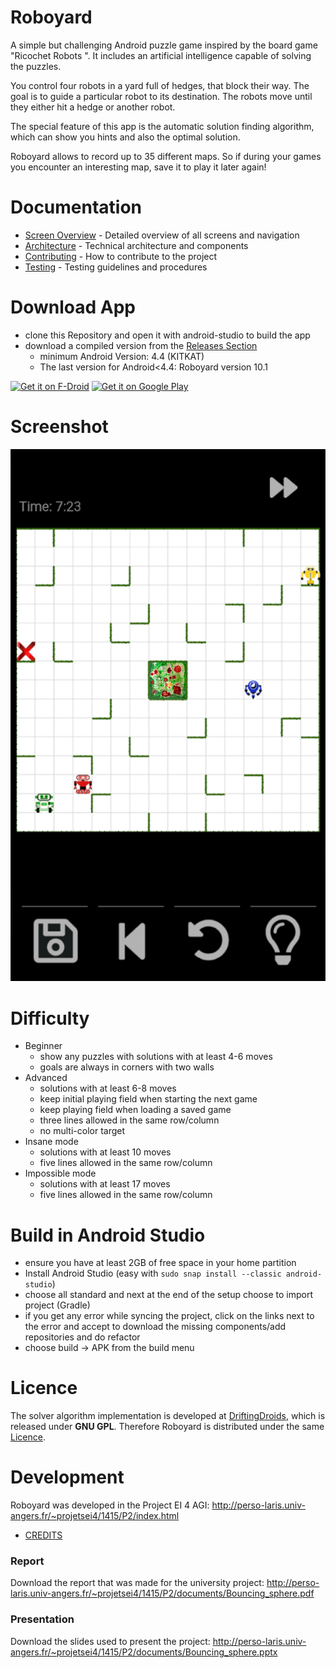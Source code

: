 Roboyard
==========

A simple but challenging Android puzzle game inspired by the board game "Ricochet Robots ". It includes an artificial intelligence capable of solving the puzzles.

You control four robots in a yard full of hedges, that block their way. The goal is to guide a particular robot to its destination. The robots move until they either hit a hedge or another robot.

The special feature of this app is the automatic solution finding algorithm, which can show you hints and also the optimal solution.

Roboyard allows to record up to 35 different maps. So if during your games you encounter an interesting map, save it to play it later again!

# Documentation

- [Screen Overview](docs/screens.md) - Detailed overview of all screens and navigation
- [Architecture](docs/ARCHITECTURE.md) - Technical architecture and components
- [Contributing](docs/CONTRIBUTING.md) - How to contribute to the project
- [Testing](docs/TESTING.md) - Testing guidelines and procedures

# Download App
- clone this Repository and open it with android-studio to build the app
- download a compiled version from the [Releases Section](https://github.com/Eastcoast-Laboratories/Roboyard/releases/latest)
  - minimum Android Version: 4.4 (KITKAT)
  - The last version for Android<4.4: Roboyard version 10.1

[<img src="https://fdroid.gitlab.io/artwork/badge/get-it-on.png"
     alt="Get it on F-Droid"
     height="80">](https://f-droid.org/packages/de.z11.roboyard/)
[<img src="https://play.google.com/intl/en_us/badges/images/generic/en-play-badge.png"
     alt="Get it on Google Play"
     height="80">](https://play.google.com/store/apps/details?id=de.z11.roboyard)

# Screenshot
![](download/Roboyard_screenshot.png)

# Difficulty
- Beginner
  - show any puzzles with solutions with at least 4-6 moves
  - goals are always in corners with two walls
- Advanced
  - solutions with at least 6-8 moves
  - keep initial playing field when starting the next game
  - keep playing field when loading a saved game
  - three lines allowed in the same row/column
  - no multi-color target
- Insane mode
  - solutions with at least 10 moves
  - five lines allowed in the same row/column
- Impossible mode
  - solutions with at least 17 moves
  - five lines allowed in the same row/column


# Build in Android Studio
- ensure you have at least 2GB of free space in your home partition
- Install Android Studio (easy with `sudo snap install --classic android-studio`)
- choose all standard and next at the end of the setup choose to import project (Gradle)
- if you get any error while syncing the project, click on the links next to the
  error and accept to download the missing components/add repositories and do refactor
- choose build → APK from the build menu

# Licence
The solver algorithm implementation is developed at [DriftingDroids](https://github.com/smack42/DriftingDroids), which is released under **GNU GPL**. Therefore Roboyard is distributed under the same [Licence](LICENCE).

# Development
Roboyard was developed in the Project EI 4 AGI: http://perso-laris.univ-angers.fr/~projetsei4/1415/P2/index.html
- [CREDITS](CREDITS.md)

### Report
Download the report that was made for the university project:
http://perso-laris.univ-angers.fr/~projetsei4/1415/P2/documents/Bouncing_sphere.pdf

### Presentation
Download the slides used to present the project:
http://perso-laris.univ-angers.fr/~projetsei4/1415/P2/documents/Bouncing_sphere.pptx
